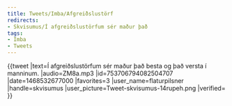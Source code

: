```yaml
---
title: Tweets/Imba/Afgreiðslustörf
redirects:
- Skvisumus/Í afgreiðslustörfum sér maður það
tags:
- Imba
- Tweets
---
```


<level level="a2"/>
{{tweet
|text=Í afgreiðslustörfum sér maður það besta og það versta í manninum.
|audio=ZM8a.mp3
|id=753706794082504707
|date=1468532677000
|favorites=3
|user_name=flaturpilsner
|handle=skvisumus
|user_picture=Tweet-skvisumus-14rupeh.png
|verified=
}}

